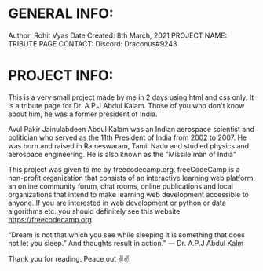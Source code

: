 # GENERAL INFO: 
Author: Rohit Vyas
Date Created: 8th March, 2021
PROJECT NAME: TRIBUTE PAGE
CONTACT: Discord: Draconus#9243

# PROJECT INFO: 
This is a very small project made by me in 2 days using html and css only. It is a tribute page for Dr. A.P.J Abdul Kalam. Those of you who don't know about him, he was a former president of India.

Avul Pakir Jainulabdeen Abdul Kalam was an Indian aerospace scientist and politician who served as the 11th President of India from 2002 to 2007. He was born and raised in Rameswaram, Tamil Nadu and studied physics and aerospace engineering. He is also known as the "Missile man of India" 

This project was given to me by freecodecamp.org. freeCodeCamp is a non-profit organization that consists of an interactive learning web platform, an online community forum, chat rooms, online publications and local organizations that intend to make learning web development accessible to anyone. If you are interested in web development or python or data algorithms etc.  you should definitely see this website: https://freecodecamp.org

“Dream is not that which you see while sleeping it is something that does not let you sleep.” And thoughts result in action.” ― Dr. A.P.J Abdul Kalm

Thank you for reading.
Peace out ✌✌

